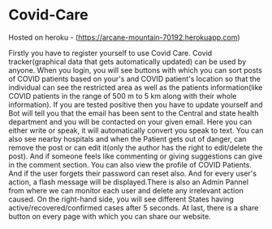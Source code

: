 # Covid-Care
Hosted on heroku - (https://arcane-mountain-70192.herokuapp.com)

Firstly you have to register yourself to use Covid Care. Covid tracker(graphical data that gets automatically updated) can be used by anyone. When you login, you will see buttons with which you can sort posts of COVID patients based on your's and COVID patient's location so that the individual can see the restricted area as well as the patients information(like COVID patients in the range of 500 m to 5 km along with their whole information). If you are tested positive then you have to update yourself and Bot will tell you that the email has been sent to the Central and state health department and you will be contacted on your given email. Here you can either write or speak, it will automatically convert you speak to text. You can also see nearby hospitals and when the Patient gets out of danger, can remove the post or can edit it(only the author has the right to edit/delete the post). And if someone feels like commenting or giving suggestions can give in the comment section. You can also view the profile of COVID Patients. And if the user forgets their password can reset also. And for every user's action, a flash message will be displayed.There is also an Admin Pannel from where we can monitor each user and delete any irrelevant action caused. On the right-hand side, you will see different States having active/recovered/confirmed cases after 5 seconds. At last, there is a share button on every page with which you can share our website.
